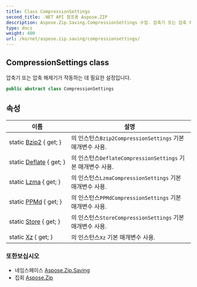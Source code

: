 ```yaml
---
title: Class CompressionSettings
second_title: .NET API 참조용 Aspose.ZIP
description: Aspose.Zip.Saving.CompressionSettings 수업. 압축기 또는 압축 해제기가 작동하는 데 필요한 설정입니다.
type: docs
weight: 400
url: /ko/net/aspose.zip.saving/compressionsettings/
---
```

## CompressionSettings class

압축기 또는 압축 해제기가 작동하는 데 필요한 설정입니다.

```csharp
public abstract class CompressionSettings
```

## 속성

| 이름 | 설명 |
| --- | --- |
| static [Bzip2](../../aspose.zip.saving/compressionsettings/bzip2/) { get; } | 의 인스턴스`Bzip2CompressionSettings` 기본 매개변수 사용. |
| static [Deflate](../../aspose.zip.saving/compressionsettings/deflate/) { get; } | 의 인스턴스`DeflateCompressionSettings` 기본 매개변수 사용. |
| static [Lzma](../../aspose.zip.saving/compressionsettings/lzma/) { get; } | 의 인스턴스`LzmaCompressionSettings` 기본 매개변수 사용. |
| static [PPMd](../../aspose.zip.saving/compressionsettings/ppmd/) { get; } | 의 인스턴스`PPMdCompressionSettings` 기본 매개변수 사용. |
| static [Store](../../aspose.zip.saving/compressionsettings/store/) { get; } | 의 인스턴스`StoreCompressionSettings` 기본 매개변수 사용. |
| static [Xz](../../aspose.zip.saving/compressionsettings/xz/) { get; } | 의 인스턴스`Xz` 기본 매개변수 사용. |

### 또한보십시오

* 네임스페이스 [Aspose.Zip.Saving](../../aspose.zip.saving/)
* 집회 [Aspose.Zip](../../)


